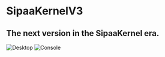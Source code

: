 # SipaaKernelV3

## The next version in the SipaaKernel era.

![Desktop](https://raw.githubusercontent.com/RaphMar2021/SipaaKernelV3/master/ArtWork/sk3desk.png)
![Console](https://raw.githubusercontent.com/RaphMar2021/SipaaKernelV3/master/ArtWork/sk3shard.png)
